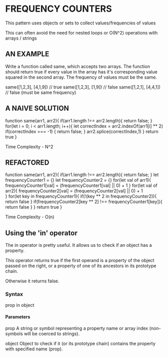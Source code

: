 # FREQUENCY COUNTERS
This pattern uses objects or sets to collect values/frequencies of values

This can often avoid the need for nested loops or O(N^2) operations with arrays / strings

## AN EXAMPLE
Write a function called same, which accepts two arrays. The function should return true if every value in the array has it's corresponding value squared in the second array. The frequency of values must be the same.

same([1,2,3], [4,1,9]) // true
same([1,2,3], [1,9]) // false
same([1,2,1], [4,4,1]) // false (must be same frequency)

## A NAIVE SOLUTION
function same(arr1, arr2){
    if(arr1.length !== arr2.length){
        return false;
    }
    for(let i = 0; i < arr1.length; i++){
        let correctIndex = arr2.indexOf(arr1[i] ** 2)
        if(correctIndex === -1) {
            return false;
        }
        arr2.splice(correctIndex,1)
    }
    return true
}

Time Complexity - N^2

## REFACTORED

function same(arr1, arr2){
    if(arr1.length !== arr2.length){
        return false;
    }
    let frequencyCounter1 = {}
    let frequencyCounter2 = {}
    for(let val of arr1){
        frequencyCounter1[val] = (frequencyCounter1[val] || 0) + 1
    }
    for(let val of arr2){
        frequencyCounter2[val] = (frequencyCounter2[val] || 0) + 1        
    }
    for(let key in frequencyCounter1){
        if(!(key ** 2 in frequencyCounter2)){
            return false
        }
        if(frequencyCounter2[key ** 2] !== frequencyCounter1[key]){
            return false
        }
    }
    return true
}

Time Complexity - O(n)

## Using the 'in' operator

The in operator is pretty useful. It allows us to check if an object has a property.

This operator returns true if the first operand is a property of the object passed on the right, or a property of one of its ancestors in its prototype chain.

Otherwise it returns false.

### Syntax

prop in object

#### Parameters

prop
    A string or symbol representing a property name or array index (non-symbols will be coerced to strings).

object
    Object to check if it (or its prototype chain) contains the property with specified name (prop).
